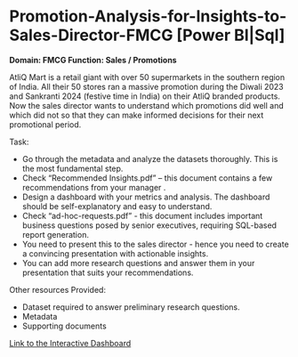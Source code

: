 # Promotion-Analysis-for-Insights-to-Sales-Director-FMCG [Power BI|Sql]
**Domain:  FMCG       Function: Sales / Promotions**

AtliQ Mart is a retail giant with over 50 supermarkets in the southern region of India. All their 50 stores ran a massive promotion during the Diwali 2023 and Sankranti 2024 (festive time in India) on their AtliQ branded products. Now the sales director wants to understand which promotions did well and which did not so that they can make informed decisions for their next promotional period.  

Task: 
- Go through the metadata and analyze the datasets thoroughly. This is the most fundamental step. 
- Check “Recommended Insights.pdf” – this document contains a few recommendations from your manager .  
- Design a dashboard with your metrics and analysis. The dashboard should be self-explanatory and easy to understand.
- Check “ad-hoc-requests.pdf” - this document includes important business questions posed by senior executives, requiring SQL-based report generation.
- You need to present this to the sales director - hence you need to create a convincing presentation with actionable insights.  
- You can add more research questions and answer them in your presentation that suits your recommendations.  


Other resources Provided:
- Dataset required to answer preliminary research questions.
- Metadata
- Supporting documents

[Link to the Interactive Dashboard](https://app.powerbi.com/view?r=eyJrIjoiMzQ4Mjk2ZmItNmZmNC00NTgyLWFjMWYtNzUzNWVhYTIzMDVjIiwidCI6ImM2ZTU0OWIzLTVmNDUtNDAzMi1hYWU5LWQ0MjQ0ZGM1YjJjNCJ9)
